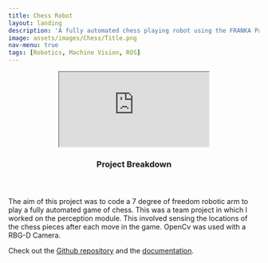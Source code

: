 ```yaml
---
title: Chess Robot
layout: landing
description: 'A fully automated chess playing robot using the FRANKA Panda arm.'
image: assets/images/Chess/Title.png
nav-menu: true
tags: [Robotics, Machine Vision, ROS]
---
```


<!-- Main -->
<div id="main" class="alt">

<!-- One -->
<section id="one">
	<div class="inner">
		<div class="iframe-container">
			<p align = "center">
				<iframe src="https://player.vimeo.com/video/291377091" allowfullscreen="" ></iframe>
			</p>
		</div>
    <header class="major">
      <h3>Project Breakdown</h3>
    </header>
    <p>The aim of this project was to code a 7 degree of freedom robotic arm to play a fully automated game of chess. This was a team project in which I worked on the perception module. This involved sensing the locations of the chess pieces after each move in the game. OpenCv was used with a RBG-D Camera.</p>
    <p>Check out the <a href="https://github.com/nebbles/DE3-ROB1-CHESS">Github repository</a> and the <a href="https://de3-rob1-chess.readthedocs.io/en/latest/">documentation</a>.</p>
    <span class="image fit"><img src="{{site.baseurl}}/assets/images/Chess/setup.png" alt="" /></span>
    <span class="image fit"><img src="{{site.baseurl}}/assets/images/Chess/calibration.png" alt="" /></span>
    <span class="image fit"><img src="{{site.baseurl}}/assets/images/Chess/perception.png" alt="" /></span>
    <span class="image fit"><img src="{{site.baseurl}}/assets/images/Chess/chess1.png" alt="" /></span>
  </div>
</section>
